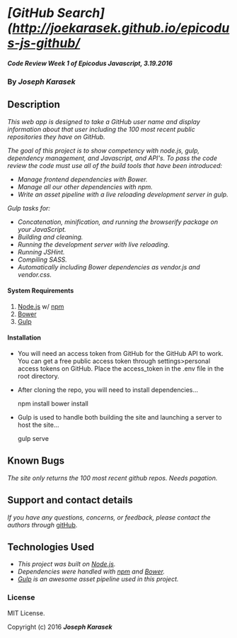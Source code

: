 # _[GitHub Search](http://joekarasek.github.io/epicodus-js-github/_

#### _Code Review Week 1 of Epicodus Javascript, 3.19.2016_

### By _**Joseph Karasek**_

## Description

_This web app is designed to take a GitHub user name and display information about that user including the 100 most recent public repositories they have on GitHub._

_The goal of this project is to show competency with node.js, gulp, dependency management, and Javascript, and API's. To pass the code review the code must use all of the build tools that have been introduced:_

* _Manage frontend dependencies with Bower._
* _Manage all our other dependencies with npm._
* _Write an asset pipeline with a live reloading development server in gulp._

_Gulp tasks for:_

* _Concatenation, minification, and running the browserify package on your JavaScript._
* _Building and cleaning._
* _Running the development server with live reloading._
* _Running JSHint._
* _Compiling SASS._
* _Automatically including Bower dependencies as vendor.js and vendor.css._

#### System Requirements

1. [Node.js](https://nodejs.org/en/) w/ [npm](https://www.npmjs.com/)
2. [Bower](http://bower.io/)
3. [Gulp](http://gulpjs.com/)

#### Installation

* You will need an access token from GitHub for the GitHub API to work. You can get a free public access token through settings>personal access tokens on GitHub. Place the access_token in the .env file in the root directory.

* After cloning the repo, you will need to install dependencies...


    npm install
    bower install

* Gulp is used to handle both building the site and launching a server to host the site...


    gulp serve

## Known Bugs

_The site only returns the 100 most recent github repos. Needs pagation._

## Support and contact details

_If you have any questions, concerns, or feedback, please contact the authors through_ [gitHub](https://github.com/joekarasek/).

## Technologies Used

* _This project was built on [Node.js](https://nodejs.org/en/)._
* _Dependencies were handled with [npm](https://www.npmjs.com/) and [Bower](http://bower.io/)._
* _[Gulp](http://gulpjs.com/) is an awesome asset pipeline used in this project._

### License

MIT License.

Copyright (c) 2016 **_Joseph Karasek_**
